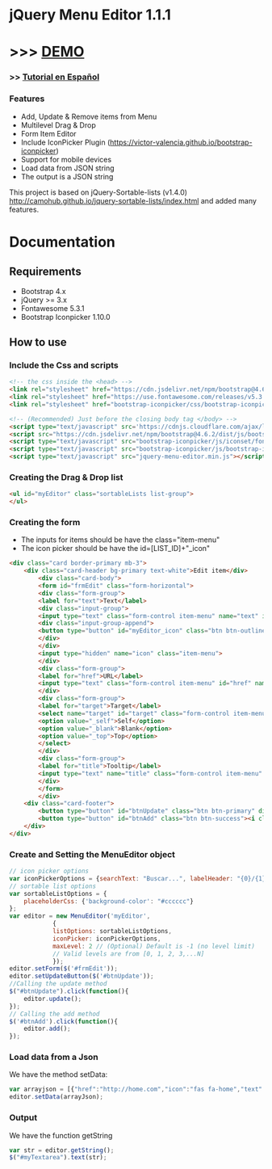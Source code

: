 # jQuery Menu Editor 1.1.1
# >>> [DEMO](https://davidticona.com/demos/jQuery-Menu-Editor/)
### >> [Tutorial en Español](https://davidticona.com/jquery-menu-editor-tutorial/)

### Features
* Add, Update & Remove items from Menu
* Multilevel Drag & Drop
* Form Item Editor
* Include IconPicker Plugin (https://victor-valencia.github.io/bootstrap-iconpicker)
* Support for mobile devices
* Load data from JSON string 
* The output is a JSON string

This project is based on jQuery-Sortable-lists (v1.4.0) http://camohub.github.io/jquery-sortable-lists/index.html and added many features.

# Documentation

## Requirements
* Bootstrap 4.x
* jQuery >= 3.x
* Fontawesome 5.3.1
* Bootstrap Iconpicker 1.10.0

## How to use
### Include the Css and scripts
```html
<!-- the css inside the <head> -->
<link rel="stylesheet" href="https://cdn.jsdelivr.net/npm/bootstrap@4.6.2/dist/css/bootstrap.min.css" integrity="sha384-xOolHFLEh07PJGoPkLv1IbcEPTNtaed2xpHsD9ESMhqIYd0nLMwNLD69Npy4HI+N" crossorigin="anonymous">
<link rel="stylesheet" href="https://use.fontawesome.com/releases/v5.3.1/css/all.css"/>
<link rel="stylesheet" href="bootstrap-iconpicker/css/bootstrap-iconpicker.min.css">

<!-- (Recommended) Just before the closing body tag </body> -->
<script type="text/javascript" src='https://cdnjs.cloudflare.com/ajax/libs/jquery/3.1.1/jquery.min.js'></script>
<script src="https://cdn.jsdelivr.net/npm/bootstrap@4.6.2/dist/js/bootstrap.bundle.min.js" integrity="sha384-Fy6S3B9q64WdZWQUiU+q4/2Lc9npb8tCaSX9FK7E8HnRr0Jz8D6OP9dO5Vg3Q9ct" crossorigin="anonymous"></script>
<script type="text/javascript" src="bootstrap-iconpicker/js/iconset/fontawesome5-3-1.min.js"></script>
<script type="text/javascript" src="bootstrap-iconpicker/js/bootstrap-iconpicker.min.js"></script>
<script type="text/javascript" src="jquery-menu-editor.min.js"></script>
```

### Creating the Drag & Drop list
```html
<ul id="myEditor" class="sortableLists list-group">
</ul>
```
### Creating the form
* The inputs for items should be have the class="item-menu"
* The icon picker should be have the id=[LIST_ID]+"_icon"
```html
<div class="card border-primary mb-3">
    <div class="card-header bg-primary text-white">Edit item</div>
        <div class="card-body">
        <form id="frmEdit" class="form-horizontal">
        <div class="form-group">
        <label for="text">Text</label>
        <div class="input-group">
        <input type="text" class="form-control item-menu" name="text" id="text" placeholder="Text">
        <div class="input-group-append">
        <button type="button" id="myEditor_icon" class="btn btn-outline-secondary"></button>
        </div>
        </div>
        <input type="hidden" name="icon" class="item-menu">
        </div>
        <div class="form-group">
        <label for="href">URL</label>
        <input type="text" class="form-control item-menu" id="href" name="href" placeholder="URL">
        </div>
        <div class="form-group">
        <label for="target">Target</label>
        <select name="target" id="target" class="form-control item-menu">
        <option value="_self">Self</option>
        <option value="_blank">Blank</option>
        <option value="_top">Top</option>
        </select>
        </div>
        <div class="form-group">
        <label for="title">Tooltip</label>
        <input type="text" name="title" class="form-control item-menu" id="title" placeholder="Tooltip">
        </div>
        </form>
        </div>
    <div class="card-footer">
        <button type="button" id="btnUpdate" class="btn btn-primary" disabled><i class="fas fa-sync-alt"></i> Update</button>
        <button type="button" id="btnAdd" class="btn btn-success"><i class="fas fa-plus"></i> Add</button>
    </div>
</div>
```

### Create and Setting the MenuEditor object
```javascript
// icon picker options
var iconPickerOptions = {searchText: "Buscar...", labelHeader: "{0}/{1}"};
// sortable list options
var sortableListOptions = {
    placeholderCss: {'background-color': "#cccccc"}
};
var editor = new MenuEditor('myEditor', 
            { 
            listOptions: sortableListOptions, 
            iconPicker: iconPickerOptions,
            maxLevel: 2 // (Optional) Default is -1 (no level limit)
            // Valid levels are from [0, 1, 2, 3,...N]
            });
editor.setForm($('#frmEdit'));
editor.setUpdateButton($('#btnUpdate'));
//Calling the update method
$("#btnUpdate").click(function(){
    editor.update();
});
// Calling the add method
$('#btnAdd').click(function(){
    editor.add();
});
```

### Load data from a Json
We have the method setData:
```javascript
var arrayjson = [{"href":"http://home.com","icon":"fas fa-home","text":"Home", "target": "_top", "title": "My Home"},{"icon":"fas fa-chart-bar","text":"Opcion2"},{"icon":"fas fa-bell","text":"Opcion3"},{"icon":"fas fa-crop","text":"Opcion4"},{"icon":"fas fa-flask","text":"Opcion5"},{"icon":"fas fa-map-marker","text":"Opcion6"},{"icon":"fas fa-search","text":"Opcion7","children":[{"icon":"fas fa-plug","text":"Opcion7-1","children":[{"icon":"fas fa-filter","text":"Opcion7-1-1"}]}]}];
editor.setData(arrayJson);
```
### Output
We have the function getString
```javascript
var str = editor.getString();
$("#myTextarea").text(str);
```
